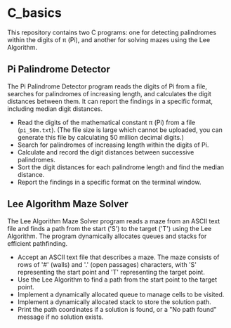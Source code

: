 # C_basics

This repository contains two C programs: one for detecting palindromes within the digits of π (Pi), and another for solving mazes using the Lee Algorithm.

## Pi Palindrome Detector

The Pi Palindrome Detector program reads the digits of Pi from a file, searches for palindromes of increasing length, and calculates the digit distances between them. It can report the findings in a specific format, including median digit distances.
- Read the digits of the mathematical constant π (Pi) from a file (`pi_50m.txt`). (The file size is large which cannot be uploaded, you can generate this file by calculating 50 million decimal digits.)
- Search for palindromes of increasing length within the digits of Pi.
- Calculate and record the digit distances between successive palindromes.
- Sort the digit distances for each palindrome length and find the median distance.
- Report the findings in a specific format on the terminal window.

## Lee Algorithm Maze Solver
The Lee Algorithm Maze Solver program reads a maze from an ASCII text file and finds a path from the start ('S') to the target ('T') using the Lee Algorithm. The program dynamically allocates queues and stacks for efficient pathfinding.
- Accept an ASCII text file that describes a maze. The maze consists of rows of '#' (walls) and '.' (open passages) characters, with 'S' representing the start point and 'T' representing the target point.
- Use the Lee Algorithm to find a path from the start point to the target point.
- Implement a dynamically allocated queue to manage cells to be visited.
- Implement a dynamically allocated stack to store the solution path.
- Print the path coordinates if a solution is found, or a "No path found" message if no solution exists.
